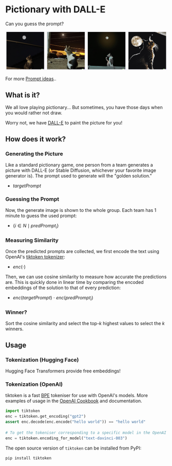 # Pictionary with DALL-E 
Can you guess the prompt? 

![lonelyCat](assets/images/lonelyCat.jpg)

For more [Prompt ideas](https://twitter.com/BecomingCritter/status/1511808277490896903 )..

## What is it?
We all love playing pictionary... But sometimes, you have those days when you would rather not draw.

Worry not, we have [DALL-E](https://openai.com/dall-e-2/) to paint the picture for you!

## How does it work?
### Generating the Picture
Like a standard pictionary game, one person from a team generates a picture with DALL-E (or Stable Diffusion, whichever your favorite image generator is). The prompt used to generate will the "golden solution." 
- $targetPrompt$

### Guessing the Prompt
Now, the generate image is shown to the whole group. Each team has 1 minute  to guess the used prompt:
- $\{i \in N \mid predPrompt_{i}\}$


### Measuring Similarity
Once the predicted prompts are collected, we first encode the text using OpenAI's [tiktoken tokenizer](https://github.com/openai/tiktoken#readme):
- $enc(\cdot)$

Then, we can use cosine similarity to measure how accurate the predictions are. This is quickly done in linear time by comparing the encoded embeddings of the solution to that of every prediction: 
- $enc(targetPrompt)$   $\cdot$ $enc(predPrompt_{i})$

### Winner?
Sort the cosine similarity and select the top-$k$ highest values to select the $k$ winners.

## Usage


### Tokenization (Hugging Face)
Hugging Face Transformers provide free embeddings!

### Tokenization (OpenAI)
tiktoken is a fast [BPE](https://en.wikipedia.org/wiki/Byte_pair_encoding) tokeniser for use with OpenAI's models. More examples of usage in the [OpenAI Cookbook](https://github.com/openai/openai-cookbook/blob/main/examples/How_to_count_tokens_with_tiktoken.ipynb) and documentation.

```python
import tiktoken
enc = tiktoken.get_encoding("gpt2")
assert enc.decode(enc.encode("hello world")) == "hello world"

# To get the tokeniser corresponding to a specific model in the OpenAI API:
enc = tiktoken.encoding_for_model("text-davinci-003")
```

The open source version of `tiktoken` can be installed from PyPI:
```
pip install tiktoken
```